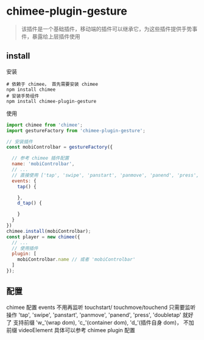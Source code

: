 # chimee-plugin-gesture

>该插件是一个基础插件，移动端的插件可以继承它，为这些插件提供手势事件，暴露给上层插件使用

## install

安装

```shell
# 依赖于 chimee， 首先需要安装 chimee
npm install chimee
# 安装手势组件
npm install chimee-plugin-gesture
```

使用

```javascript
import chimee from 'chimee';
import gestureFactory from 'chimee-plugin-gesture';

// 安装插件
const mobiControlbar = gestureFactory({

  // 参考 chimee 插件配置
  name: 'mobiControlbar',
  // ...
  // 直接使用 ['tap', 'swipe', 'panstart', 'panmove', 'panend', 'press', 'doubletap']， 这些事件就好了，不需要使用 touch 事件
  events: {
    tap() {

    },
    d_tap() {

    }
  }
})
chimee.install(mobiControlbar);
const player = new chimee({
  // ...
  // 使用插件
  plugin: [
    mobiControlbar.name // 或者 'mobiControlbar'
  ]
});
```

## 配置

chimee 配置 events 不用再监听 touchstart/ touchmove/touchend 
只需要监听操作 'tap', 'swipe', 'panstart', 'panmove', 'panend', 'press', 'doubletap' 就好了
支持前缀 'w_'(wrap dom), 'c_'(container dom), 'd_'(插件自身 dom)， 不加前缀 videoElement 具体可以参考 chimee plugin 配置
